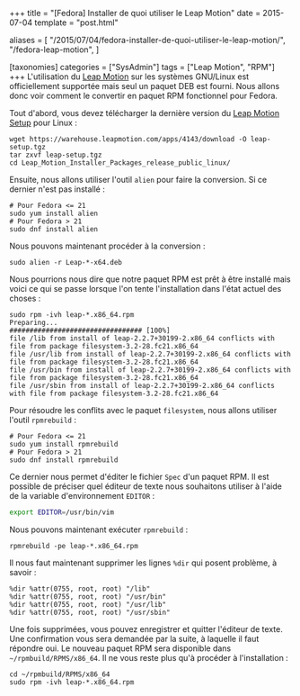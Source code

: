 +++
title = "[Fedora] Installer de quoi utiliser le Leap Motion"
date = 2015-07-04
template = "post.html"

aliases = [
  "/2015/07/04/fedora-installer-de-quoi-utiliser-le-leap-motion/",
  "/fedora-leap-motion",
]

[taxonomies]
categories = ["SysAdmin"]
tags = ["Leap Motion", "RPM"]
+++
L'utilisation du [Leap Motion][LM-site-officiel] sur les systèmes GNU/Linux est
officiellement supportée mais seul un paquet DEB est fourni. Nous allons donc
voir comment le convertir en paquet RPM fonctionnel pour Fedora.

Tout d'abord, vous devez télécharger la dernière version du [Leap Motion
Setup][LM-setup] pour Linux :

```
wget https://warehouse.leapmotion.com/apps/4143/download -O leap-setup.tgz
tar zxvf leap-setup.tgz
cd Leap_Motion_Installer_Packages_release_public_linux/
```

Ensuite, nous allons utiliser l'outil `alien` pour faire la conversion. Si ce
dernier n'est pas installé :

```
# Pour Fedora <= 21
sudo yum install alien
# Pour Fedora > 21
sudo dnf install alien
```

<!-- more -->

Nous pouvons maintenant procéder à la conversion :

```
sudo alien -r Leap-*-x64.deb
```

Nous pourrions nous dire que notre paquet RPM est prêt à être installé mais
voici ce qui se passe lorsque l'on tente l'installation dans l'état actuel des
choses :

```
sudo rpm -ivh leap-*.x86_64.rpm
Preparing...                          ################################# [100%]
file /lib from install of leap-2.2.7+30199-2.x86_64 conflicts with file from package filesystem-3.2-28.fc21.x86_64
file /usr/lib from install of leap-2.2.7+30199-2.x86_64 conflicts with file from package filesystem-3.2-28.fc21.x86_64
file /usr/bin from install of leap-2.2.7+30199-2.x86_64 conflicts with file from package filesystem-3.2-28.fc21.x86_64
file /usr/sbin from install of leap-2.2.7+30199-2.x86_64 conflicts with file from package filesystem-3.2-28.fc21.x86_64
```

Pour résoudre les conflits avec le paquet `filesystem`, nous allons utiliser
l'outil `rpmrebuild` :

```
# Pour Fedora <= 21
sudo yum install rpmrebuild
# Pour Fedora > 21
sudo dnf install rpmrebuild
```

Ce dernier nous permet d'éditer le fichier `Spec` d'un paquet RPM. Il est
possible de préciser quel éditeur de texte nous souhaitons utiliser à l'aide de
la variable d'environnement `EDITOR` :

```bash
export EDITOR=/usr/bin/vim
```

Nous pouvons maintenant exécuter `rpmrebuild` :

```
rpmrebuild -pe leap-*.x86_64.rpm
```

Il nous faut maintenant supprimer les lignes `%dir` qui posent problème, à
savoir :

```
%dir %attr(0755, root, root) "/lib"
%dir %attr(0755, root, root) "/usr/bin"
%dir %attr(0755, root, root) "/usr/lib"
%dir %attr(0755, root, root) "/usr/sbin"
```

Une fois supprimées, vous pouvez enregistrer et quitter l'éditeur de texte. Une
confirmation vous sera demandée par la suite, à laquelle il faut répondre oui.
Le nouveau paquet RPM sera disponible dans `~/rpmbuild/RPMS/x86_64`. Il ne vous
reste plus qu'à procéder à l'installation :

```
cd ~/rpmbuild/RPMS/x86_64
sudo rpm -ivh leap-*.x86_64.rpm
```

 [LM-site-officiel]: https://www.leapmotion.com/
 [LM-setup]: https://warehouse.leapmotion.com/apps/4186/download
